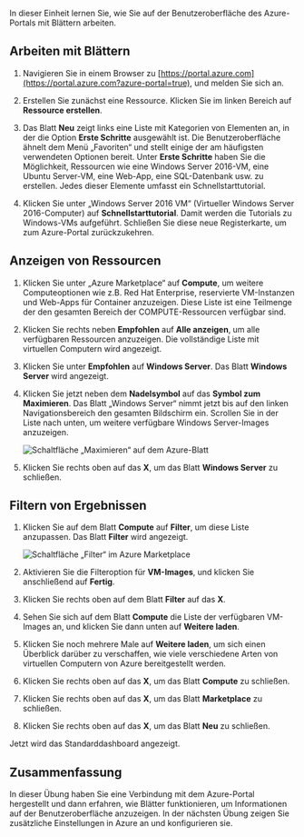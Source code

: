 In dieser Einheit lernen Sie, wie Sie auf der Benutzeroberfläche des Azure-Portals mit Blättern arbeiten.

## <a name="working-with-blades"></a>Arbeiten mit Blättern

1. Navigieren Sie in einem Browser zu [https://portal.azure.com](https://portal.azure.com?azure-portal=true), und melden Sie sich an.

2. Erstellen Sie zunächst eine Ressource. Klicken Sie im linken Bereich auf **Ressource erstellen**.

3. Das Blatt **Neu** zeigt links eine Liste mit Kategorien von Elementen an, in der die Option **Erste Schritte** ausgewählt ist. Die Benutzeroberfläche ähnelt dem Menü „Favoriten“ und stellt einige der am häufigsten verwendeten Optionen bereit. Unter **Erste Schritte** haben Sie die Möglichkeit, Ressourcen wie eine Windows Server 2016-VM, eine Ubuntu Server-VM, eine Web-App, eine SQL-Datenbank usw. zu erstellen. Jedes dieser Elemente umfasst ein Schnellstarttutorial.

4. Klicken Sie unter „Windows Server 2016 VM“ (Virtueller Windows Server 2016-Computer) auf **Schnellstarttutorial**. Damit werden die Tutorials zu Windows-VMs aufgeführt. Schließen Sie diese neue Registerkarte, um zum Azure-Portal zurückzukehren.

## <a name="viewing-resources"></a>Anzeigen von Ressourcen

1. Klicken Sie unter „Azure Marketplace“ auf **Compute**, um weitere Computeoptionen wie z.B. Red Hat Enterprise, reservierte VM-Instanzen und Web-Apps für Container anzuzeigen. Diese Liste ist eine Teilmenge der den gesamten Bereich der COMPUTE-Ressourcen verfügbar sind.

2. Klicken Sie rechts neben **Empfohlen** auf **Alle anzeigen**, um alle verfügbaren Ressourcen anzuzeigen. Die vollständige Liste mit virtuellen Computern wird angezeigt.

3. Klicken Sie unter **Empfohlen** auf **Windows Server**. Das Blatt **Windows Server** wird angezeigt.

4. Klicken Sie jetzt neben dem **Nadelsymbol** auf das **Symbol zum Maximieren**. Das Blatt „Windows Server“ nimmt jetzt bis auf den linken Navigationsbereich den gesamten Bildschirm ein. Scrollen Sie in der Liste nach unten, um weitere verfügbare Windows Server-Images anzuzeigen.

    ![Schaltfläche „Maximieren“ auf dem Azure-Blatt](../media-draft/6-maximize-button.png)

5. Klicken Sie rechts oben auf das **X**, um das Blatt **Windows Server** zu schließen.

## <a name="filtering-results"></a>Filtern von Ergebnissen

1. Klicken Sie auf dem Blatt **Compute** auf **Filter**, um diese Liste anzupassen. Das Blatt **Filter** wird angezeigt.

    ![Schaltfläche „Filter“ im Azure Marketplace](../media-draft/6-filter.png)

2. Aktivieren Sie die Filteroption für **VM-Images**, und klicken Sie anschließend auf **Fertig**.

3. Klicken Sie rechts oben auf dem Blatt **Filter** auf das **X**.

1. Sehen Sie sich auf dem Blatt **Compute** die Liste der verfügbaren VM-Images an, und klicken Sie dann unten auf **Weitere laden**.

1. Klicken Sie noch mehrere Male auf **Weitere laden**, um sich einen Überblick darüber zu verschaffen, wie viele verschiedene Arten von virtuellen Computern von Azure bereitgestellt werden.

1. Klicken Sie rechts oben auf das **X**, um das Blatt **Compute** zu schließen.

1. Klicken Sie rechts oben auf das **X**, um das Blatt **Marketplace** zu schließen.

1. Klicken Sie rechts oben auf das **X**, um das Blatt **Neu** zu schließen.

Jetzt wird das Standarddashboard angezeigt.

## <a name="summary"></a>Zusammenfassung

In dieser Übung haben Sie eine Verbindung mit dem Azure-Portal hergestellt und dann erfahren, wie Blätter funktionieren, um Informationen auf der Benutzeroberfläche anzuzeigen. In der nächsten Übung zeigen Sie zusätzliche Einstellungen in Azure an und konfigurieren sie.
